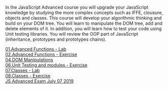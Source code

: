 In the JavaScript Advanced course you will upgrade your JavaScript knowledge by studying the more complex concepts such as IFFE, clousure, objects and classes. This course will develop your algorithmic thinking and build on your DOM tree. You will learn to manipulate the DOM tree, add and delete elements of it. In addition, you will learn how to test your code using Unit testing libraries. You will review the OOP part of JavaScript (inheritance, prototypes and prototypes chains).

<a href="https://github.com/HristoShabanakov/JavaScriptCore/tree/master/JS%20Advanced%20-%20June%202019/01.Advanced%20Functions%20-%20Lab"> 01.Advanced Functions - Lab</a><br>
<a href="https://github.com/HristoShabanakov/JavaScriptCore/tree/master/JS%20Advanced%20-%20June%202019/02.Advanced%20Functions%20-%20Exercise"> 02.Advanced Functions - Exercise</a><br>
<a href="https://github.com/HristoShabanakov/JavaScriptCore/tree/master/JS%20Advanced%20-%20June%202019/04.DOM%20Manipulations%20-%20Exercise">04.DOM Manipulations</a><br>
<a href="https://github.com/HristoShabanakov/JavaScriptCore/tree/master/JS%20Advanced%20-%20June%202019/06.Unit%20Testing%20and%20Modules%20-%20Exercise">06.Unit Testing and modules - Exercise</a><br>
<a href="https://github.com/HristoShabanakov/JavaScriptCore/tree/master/JS%20Advanced%20-%20June%202019/07.Classes%20-%20Lab">07.Classes - Lab</a><br>
<a href="https://github.com/HristoShabanakov/JavaScriptCore/tree/master/JS%20Advanced%20-%20June%202019/08.Classes%20-%20Exercise">08.Classes - Exercise</a><br>
<a href="https://github.com/HristoShabanakov/JavaScriptCore/tree/master/JS%20Advanced%20-%20June%202019/JS%20Advanced%20Exam%20-%2007%20July%202019/01.%20SoftDo"> JS Advanced Exam July 07 2019 </a><br>

